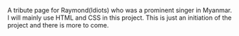 A tribute page for Raymond(Idiots) who was a prominent singer in Myanmar. I will mainly use HTML and CSS in this project. This is just an initiation of the project and there is more to come.


